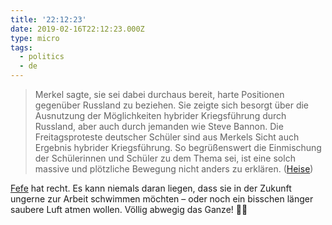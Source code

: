 ```yaml
---
title: '22:12:23'
date: 2019-02-16T22:12:23.000Z
type: micro
tags:
  - politics
  - de
---
```


> Merkel sagte, sie sei dabei durchaus bereit, harte Positionen gegenüber Russland zu beziehen. Sie zeigte sich besorgt über die Ausnutzung der Möglichkeiten hybrider Kriegsführung durch Russland, aber auch durch jemanden wie Steve Bannon. Die Freitagsproteste deutscher Schüler sind aus Merkels Sicht auch Ergebnis hybrider Kriegsführung. So begrüßenswert die Einmischung der Schülerinnen und Schüler zu dem Thema sei, ist eine solch massive und plötzliche Bewegung nicht anders zu erklären. ([Heise](https://www.heise.de/newsticker/meldung/Merkel-auf-Muenchner-Sicherheitskonferenz-Auch-Sicherheit-ist-vernetzt-4311091.html))

[Fefe](http://blog.fefe.de/?ts=a296a17d) hat recht. Es kann niemals daran liegen, dass sie in der Zukunft ungerne zur Arbeit schwimmen möchten – oder noch ein bisschen länger saubere Luft atmen wollen. Völlig abwegig das Ganze! 🤦‍♂️
